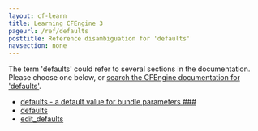 ```yaml
---
layout: cf-learn
title: Learning CFEngine 3
pageurl: /ref/defaults
posttitle: Reference disambiguation for 'defaults'
navsection: none
---
```


The term 'defaults' could refer to several sections in the documentation. Please choose one below, or
[search the CFEngine documentation for 'defaults'](http://cfengine.com/docs/latest/search.html?q=defaults).

- [defaults - a default value for bundle parameters \#\#\#](http://cfengine.com/docs/latest/guide-writing-and-serving-policy-promises-available-in-cfengine.html#defaults-a-default-value-for-bundle-parameters-###)
- [defaults](http://cfengine.com/docs/latest/reference-promise-types-defaults.html#defaults)
- [edit_defaults](http://cfengine.com/docs/latest/reference-promise-types-files.html#edit_defaults)
